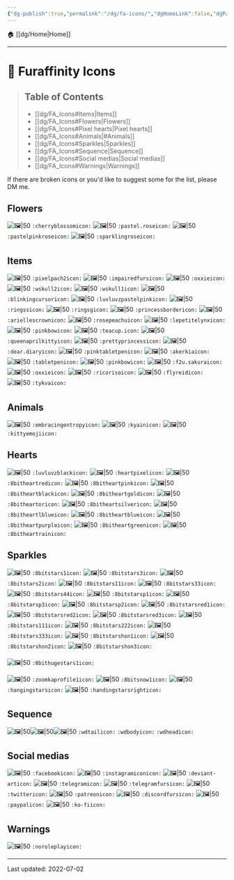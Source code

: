 ```yaml
---
{"dg-publish":true,"permalink":"/dg/fa-icons/","dgHomeLink":false,"dgPassFrontmatter":false}
---
```



🏠 [[dg/Home|Home]]
____

# 🐾 Furaffinity Icons
> ## Table of Contents
> - [[dg/FA_Icons#Items|Items]]
> - [[dg/FA_Icons#Flowers|Flowers]]
> - [[dg/FA_Icons#Pixel hearts|Pixel hearts]]
> - [[dg/FA_Icons#Animals|#Animals]]
> - [[dg/FA_Icons#Sparkles|Sparkles]]
> - [[dg/FA_Icons#Sequence|Sequence]]
> - [[dg/FA_Icons#Social medias|Social medias]]
> - [[dg/FA_Icons#Warnings|Warnings]]

If there are broken icons or you'd like to suggest some for the list, please DM me.

## Flowers
![🖼|50](https://a.furaffinity.net/20010101/cherryblossom..gif) `:cherryblossomicon:`
![🖼|50](https://a.furaffinity.net/20010101/pastel.rose.gif) `:pastel.roseicon:`
![🖼|50](https://a.furaffinity.net/20010101/pastelpinkrose.gif) `:pastelpinkroseicon:`
![🖼|50](https://a.furaffinity.net/20010101/sparklingrose.gif) `:sparklingroseicon:`

## Items
![🖼|50](https://a.furaffinity.net/20010101/pixelpach2.gif) `:pixelpach2icon:`
![🖼|50](https://a.furaffinity.net/20010101/impairedfurs.gif) `:impairedfursicon:`
![🖼|50](https://a.furaffinity.net/20010101/oxxie.gif) `:oxxieicon:`
![🖼|50](https://a.furaffinity.net/20010101/wskull2.gif) `:wskull2icon:`
![🖼|50](https://a.furaffinity.net/20010101/wskull1.gif) `:wskull1icon:`
![🖼|50](https://a.furaffinity.net/20010101/blinkingcursor.gif) `:blinkingcursoricon:`
![🖼|50](https://a.furaffinity.net/20010101/luvluvzpastelpink.gif) `:luvluvzpastelpinkicon:`
![🖼|50](https://a.furaffinity.net/20010101/ringss.gif) `:ringssicon:`
![🖼|50](https://a.furaffinity.net/20010101/ringsg.gif) `:ringsgicon:`
![🖼|50](https://a.furaffinity.net/20010101/princessborder.gif) `:princessbordericon:`
![🖼|50](https://a.furaffinity.net/20010101/ariellescrown.gif) `:ariellescrownicon:`
![🖼|50](https://a.furaffinity.net/20010101/rosepeachu.gif) `:rosepeachuicon:`
![🖼|50](https://a.furaffinity.net/20010101/lepetitelynx.gif) `:lepetitelynxicon:`
![🖼|50](https://a.furaffinity.net/20010101/pinkbow.gif) `:pinkbowicon:`
![🖼|50](https://a.furaffinity.net/20010101/teacup..gif) `:teacup.icon:`
![🖼|50](https://a.furaffinity.net/20010101/queenaprilkitty.gif) `:queenaprilkittyicon:`
![🖼|50](https://a.furaffinity.net/20010101/prettyprincess..gif) `:prettyprincessicon:`
![🖼|50](https://a.furaffinity.net/20010101/dear.diary.gif) `:dear.diaryicon:`
![🖼|50](https://a.furaffinity.net/20010101/pinktabletpen.gif) `:pinktabletpenicon:`
![🖼|50](https://a.furaffinity.net/20010101/akerkia.gif) `:akerkiaicon:`
![🖼|50](https://a.furaffinity.net/20010101/tabletpen.gif) `:tabletpenicon:`
![🖼|50](https://a.furaffinity.net/20010101/pinkbow.gif) `:pinkbowicon:`
![🖼|50](https://a.furaffinity.net/20010101/f2u.sakura.gif) `:f2u.sakuraicon:`
![🖼|50](https://a.furaffinity.net/20010101/oxxie.gif) `:oxxieicon:`
![🖼|50](https://a.furaffinity.net/20010101/ricoriso.gif) `:ricorisoicon:`
![🖼|50](https://a.furaffinity.net/20010101/flyreid.gif) `:flyreidicon:`
![🖼|50](https://a.furaffinity.net/20010101/tykva.gif) `:tykvaicon:`

## Animals
![🖼|50](https://a.furaffinity.net/20010101/embracingentropy.gif) `:embracingentropyicon:`
![🖼|50](https://a.furaffinity.net/20010101/kyain.gif) `:kyainicon:`
![🖼|50](https://a.furaffinity.net/20010101/kittyemoji.gif) `:kittyemojiicon:`
## Hearts
![🖼|50](https://a.furaffinity.net/20010101/luvluvzblack.gif) `:luvluvzblackicon:`
![🖼|50](https://a.furaffinity.net/20010101/heartpixel.gif) `:heartpixelicon:`
![🖼|50](https://a.furaffinity.net/20010101/8bitheartred.gif) `:8bitheartredicon:`
![🖼|50](https://a.furaffinity.net/20010101/8bitheartpink.gif) `:8bitheartpinkicon:`
![🖼|50](https://a.furaffinity.net/20010101/8bitheartblack.gif) `:8bitheartblackicon:`
![🖼|50](https://a.furaffinity.net/20010101/8bitheartgold.gif) `:8bitheartgoldicon:`
![🖼|50](https://a.furaffinity.net/20010101/8bitheartor.gif) `:8bitheartoricon:`
![🖼|50](https://a.furaffinity.net/20010101/8bitheartsilver.gif) `:8bitheartsilvericon:`
![🖼|50](https://a.furaffinity.net/20010101/8bitheartlblue.gif) `:8bitheartlblueicon:`
![🖼|50](https://a.furaffinity.net/20010101/8bitheartblue.gif) `:8bitheartblueicon:`
![🖼|50](https://a.furaffinity.net/20010101/8bitheartpurple.gif) `:8bitheartpurpleicon:`
![🖼|50](https://a.furaffinity.net/20010101/8bitheartgreen.gif) `:8bitheartgreenicon:`
![🖼|50](https://a.furaffinity.net/20010101/8bitheartrain.gif) `:8bitheartrainicon:`

##  Sparkles
![🖼|50](https://a.furaffinity.net/20010101/8bitstars1.gif) `:8bitstars1icon:`
![🖼|50](https://a.furaffinity.net/20010101/8bitstars3.gif) `:8bitstars3icon:`
![🖼|50](https://a.furaffinity.net/20010101/8bitstars2.gif) `:8bitstars2icon:`
![🖼|50](https://a.furaffinity.net/20010101/8bitstars11.gif) `:8bitstars11icon:`
![🖼|50](https://a.furaffinity.net/20010101/8bitstars33.gif) `:8bitstars33icon:`
![🖼|50](https://a.furaffinity.net/20010101/8bitstars44.gif) `:8bitstars44icon:`
![🖼|50](https://a.furaffinity.net/20010101/8bitstarsp1.gif) `:8bitstarsp1icon:`
![🖼|50](https://a.furaffinity.net/20010101/8bitstarsp3.gif) `:8bitstarsp3icon:`
![🖼|50](https://a.furaffinity.net/20010101/8bitstarsp2.gif) `:8bitstarsp2icon:`
![🖼|50](https://a.furaffinity.net/20010101/8bitstarsred1.gif) `:8bitstarsred1icon:`
![🖼|50](https://a.furaffinity.net/20010101/8bitstarsred2.gif) `:8bitstarsred2icon:`
![🖼|50](https://a.furaffinity.net/20010101/8bitstarsred3.gif) `:8bitstarsred3icon:`
![🖼|50](https://a.furaffinity.net/20010101/8bitstars111.gif) `:8bitstars111icon:`
![🖼|50](https://a.furaffinity.net/20010101/8bitstars222.gif) `:8bitstars222icon:`
![🖼|50](https://a.furaffinity.net/20010101/8bitstars333.gif) `:8bitstars333icon:`
![🖼|50](https://a.furaffinity.net/20010101/8bitstarshon1.gif) `:8bitstarshon1icon:`
![🖼|50](https://a.furaffinity.net/20010101/8bitstarshon2.gif) `:8bitstarshon2icon:`
![🖼|50](https://a.furaffinity.net/20010101/8bitstarshon3.gif) `:8bitstarshon3icon:`

![🖼|50](https://a.furaffinity.net/20010101/8bithugestars1.gif) `:8bithugestars1icon:`

![🖼|50](https://a.furaffinity.net/20010101/zoomkaprofile1.gif) `:zoomkaprofile1icon:`
![🖼|50](https://a.furaffinity.net/20010101/8bitsnow1.gif) `:8bitsnow1icon:`
![🖼|50](https://a.furaffinity.net/20010101/hangingstars.gif) `:hangingstarsicon:`
![🖼|50](https://a.furaffinity.net/20010101/handingstarsright.gif) `:handingstarsrighticon:`

## Sequence
![🖼|50](https://a.furaffinity.net/20010101/wdtail.gif)![🖼|50](https://a.furaffinity.net/20010101/wdbody.gif)![🖼|50](https://a.furaffinity.net/20010101/wdhead.gif)
`:wdtailicon:` `:wdbodyicon:` `:wdheadicon:`


## Social medias
![🖼|50](https://a.furaffinity.net/20010101/facebook.gif) `:facebookicon:`
![🖼|50](https://a.furaffinity.net/20010101/instagramicon.gif) `:instagramiconicon:`
![🖼|50](https://a.furaffinity.net/20010101/deviant-art.gif) `:deviant-articon:`
![🖼|50](https://a.furaffinity.net/20010101/telegram.gif) `:telegramicon:`
![🖼|50](https://a.furaffinity.net/20010101/telegramfurs.gif) `:telegramfursicon:`
![🖼|50](https://a.furaffinity.net/20010101/twitter.gif) `:twittericon:`
![🖼|50](https://a.furaffinity.net/20010101/patreon.gif) `:patreonicon:`
![🖼|50](https://a.furaffinity.net/20010101/discordfurs.gif) `:discordfursicon:`
![🖼|50](https://a.furaffinity.net/20010101/paypal.gif) `:paypalicon:`
![🖼|50](https://a.furaffinity.net/20010101/ko-fi.gif) `:ko-fiicon:`

## Warnings
![🖼|50](https://a.furaffinity.net/20010101/noroleplay.gif) `:noroleplayicon:`

____

Last updated: 2022-07-02